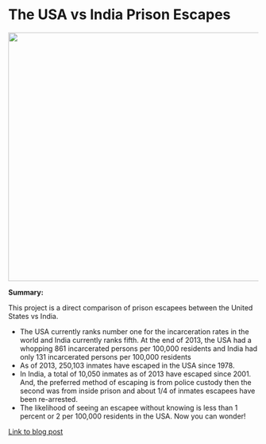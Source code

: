# The USA vs India Prison Escapes

<img src="https://raw.githubusercontent.com/machine-17/Prison_Escapes/master/other/1_bVE1ZeKXbTbb3H5UEuAFAg.jpeg" width="1000" height="500">

**Summary:**

This project is a direct comparison of prison escapees between the United States vs India.

- The USA currently ranks number one for the incarceration rates in the world and India currently ranks fifth. 
At the end of 2013, the USA had a whopping 861 incarcerated persons per 100,000 residents and India had only 131 incarcerated persons per 100,000 residents
- As of 2013, 250,103 inmates have escaped in the USA since 1978.
- In India, a total of 10,050 inmates as of 2013 have escaped since 2001. And, the preferred method of escaping is from police custody then the second was 
from inside prison and about 1/4 of inmates escapees have been re-arrested.
- The likelihood of seeing an escapee without knowing is less than 1 percent or 2 per 100,000 residents in the USA. Now you can wonder!

[Link to blog post](https://medium.com/@lester17.c/the-usa-vs-india-prison-escapes-8281b3cde2f6)
